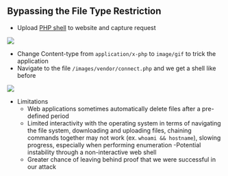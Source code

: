 ## Bypassing the File Type Restriction
* Upload [PHP shell](https://github.com/WhiteWinterWolf/wwwolf-php-webshell) to website and capture request

![](burp.png)

* Change Content-type from `application/x-php` to `image/gif` to trick the application
* Navigate to the file `/images/vendor/connect.php` and we get a shell like before

![](web_shell_now.png)

* Limitations
	- Web applications sometimes automatically delete files after a pre-defined period
	- Limited interactivity with the operating system in terms of navigating the file system, downloading and uploading files, chaining commands together may not work (ex. `whoami && hostname`), slowing progress, especially when performing enumeration -Potential instability through a non-interactive web shell
	- Greater chance of leaving behind proof that we were successful in our attack